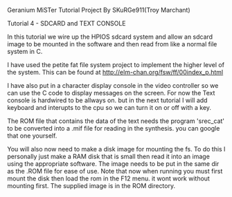 Geranium MiSTer Tutorial Project
By SKuRGe911(Troy Marchant)

Tutorial 4 - SDCARD and TEXT CONSOLE

In this tutorial we wire up the HPIOS sdcard system and allow an sdcard image to be mounted in the software and then read from like a normal file system in C.

I have used the petite fat file system project to implement the higher level of the system. This can be found at
http://elm-chan.org/fsw/ff/00index_p.html

I have also put in a character display console in the video controller so we can use the C code to display messages on the screen. For now the Text console is hardwired to be allways on. but in the next tutorial I will add keyboard and interupts to the cpu so we can turn it on or off with a key.

The ROM file that contains the data of the text needs the program 'srec_cat' to be converted into a .mif file for reading in the synthesis. you can google that one yourself.

You will also now need to make a disk image for mounting the fs. To do this I personally just make a RAM disk that is small then read it into an image using the appropriate software. The image needs to be put in the same dir as the .ROM file for ease of use. Note that now when running you must first mount the disk then load the rom in the F12 menu. it wont work without mounting first. The supplied image is in the ROM directory.